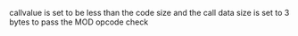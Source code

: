 callvalue is set to be less than the code size
and 
the call data size is set to 3 bytes to pass the MOD opcode check